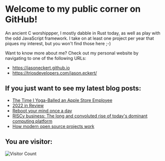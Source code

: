 # Welcome to my public corner on GitHub! 
An ancient C worshippper, I mostly dabble in Rust today, as well as play with the odd JavaScript framework.
I take on at least one project per year that piques my interest, but you won't find those here ;-)

Want to know more about me? Check out my personal website by navigating to one of the following URLs:
- https://jasoneckert.github.io
- https://triosdevelopers.com/jason.eckert/

## If you just want to see my latest blog posts:
<!-- BLOG-POST-LIST:START -->
- [The Time I Yoga-Balled an Apple Store Employee](https://jasoneckert.github.io/myblog/the-time-i-yoga-balled-an-apple-store-employee/)
- [2022 in Review](https://jasoneckert.github.io/myblog/2022-in-review/)
- [Reboot your mind once a day](https://jasoneckert.github.io/myblog/tech-workers-should-meditate/)
- [RISCy business: The long and convoluted rise of today&#39;s dominant computing platform](https://jasoneckert.github.io/myblog/riscy-business/)
- [How modern open source projects work](https://jasoneckert.github.io/myblog/modern-open-source/)
<!-- BLOG-POST-LIST:END -->

<!--
**jasoneckert/jasoneckert** is a ✨ _special_ ✨ repository because its `README.md` (this file) appears on your GitHub profile.

Here are some ideas to get you started:

- 🔭 I’m currently working on ...
- 🌱 I’m currently learning ...
- 👯 I’m looking to collaborate on ...
- 🤔 I’m looking for help with ...
- 💬 Ask me about ...
- 📫 How to reach me: ...
- 😄 Pronouns: ...
- ⚡ Fun fact: ...
-->
## You are visitor: 
![Visitor Count](https://profile-counter.glitch.me/jasoneckert/count.svg)
